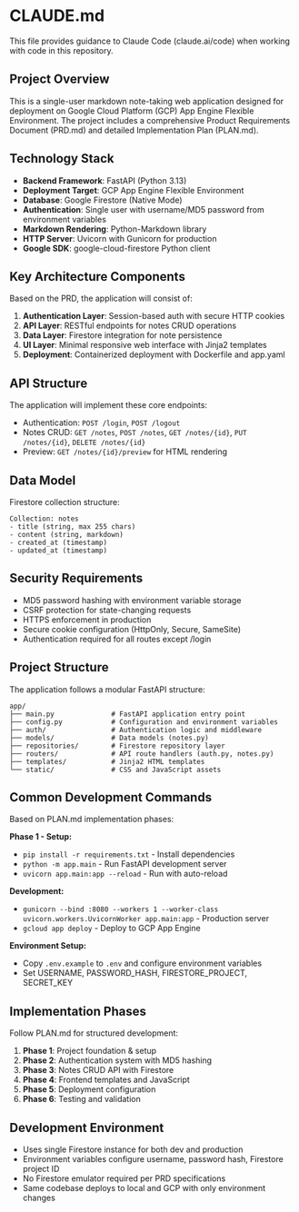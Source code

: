 # CLAUDE.md

This file provides guidance to Claude Code (claude.ai/code) when working with code in this repository.

## Project Overview

This is a single-user markdown note-taking web application designed for deployment on Google Cloud Platform (GCP) App Engine Flexible Environment. The project includes a comprehensive Product Requirements Document (PRD.md) and detailed Implementation Plan (PLAN.md).

## Technology Stack

- **Backend Framework**: FastAPI (Python 3.13)
- **Deployment Target**: GCP App Engine Flexible Environment
- **Database**: Google Firestore (Native Mode)
- **Authentication**: Single user with username/MD5 password from environment variables
- **Markdown Rendering**: Python-Markdown library
- **HTTP Server**: Uvicorn with Gunicorn for production
- **Google SDK**: google-cloud-firestore Python client

## Key Architecture Components

Based on the PRD, the application will consist of:

1. **Authentication Layer**: Session-based auth with secure HTTP cookies
2. **API Layer**: RESTful endpoints for notes CRUD operations
3. **Data Layer**: Firestore integration for note persistence
4. **UI Layer**: Minimal responsive web interface with Jinja2 templates
5. **Deployment**: Containerized deployment with Dockerfile and app.yaml

## API Structure

The application will implement these core endpoints:
- Authentication: `POST /login`, `POST /logout`
- Notes CRUD: `GET /notes`, `POST /notes`, `GET /notes/{id}`, `PUT /notes/{id}`, `DELETE /notes/{id}`
- Preview: `GET /notes/{id}/preview` for HTML rendering

## Data Model

Firestore collection structure:
```
Collection: notes
- title (string, max 255 chars)
- content (string, markdown)
- created_at (timestamp)
- updated_at (timestamp)
```

## Security Requirements

- MD5 password hashing with environment variable storage
- CSRF protection for state-changing requests
- HTTPS enforcement in production
- Secure cookie configuration (HttpOnly, Secure, SameSite)
- Authentication required for all routes except /login

## Project Structure

The application follows a modular FastAPI structure:
```
app/
├── main.py              # FastAPI application entry point
├── config.py            # Configuration and environment variables
├── auth/                # Authentication logic and middleware
├── models/              # Data models (notes.py)
├── repositories/        # Firestore repository layer
├── routers/             # API route handlers (auth.py, notes.py)
├── templates/           # Jinja2 HTML templates
└── static/              # CSS and JavaScript assets
```

## Common Development Commands

Based on PLAN.md implementation phases:

**Phase 1 - Setup:**
- `pip install -r requirements.txt` - Install dependencies
- `python -m app.main` - Run FastAPI development server
- `uvicorn app.main:app --reload` - Run with auto-reload

**Development:**
- `gunicorn --bind :8080 --workers 1 --worker-class uvicorn.workers.UvicornWorker app.main:app` - Production server
- `gcloud app deploy` - Deploy to GCP App Engine

**Environment Setup:**
- Copy `.env.example` to `.env` and configure environment variables
- Set USERNAME, PASSWORD_HASH, FIRESTORE_PROJECT, SECRET_KEY

## Implementation Phases

Follow PLAN.md for structured development:
1. **Phase 1**: Project foundation & setup
2. **Phase 2**: Authentication system with MD5 hashing
3. **Phase 3**: Notes CRUD API with Firestore
4. **Phase 4**: Frontend templates and JavaScript
5. **Phase 5**: Deployment configuration
6. **Phase 6**: Testing and validation

## Development Environment

- Uses single Firestore instance for both dev and production
- Environment variables configure username, password hash, Firestore project ID
- No Firestore emulator required per PRD specifications
- Same codebase deploys to local and GCP with only environment changes